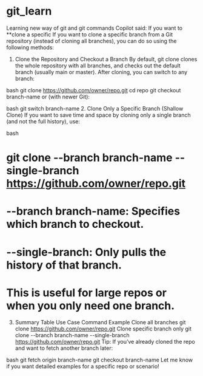# git_learn
Learning new way of git and git commands 
Copilot said: If you want to **clone a specific
If you want to clone a specific branch from a Git repository (instead of cloning all branches), you can do so using the following methods:

1. Clone the Repository and Checkout a Branch
By default, git clone clones the whole repository with all branches, and checks out the default branch (usually main or master).
After cloning, you can switch to any branch:

bash
git clone https://github.com/owner/repo.git
cd repo
git checkout branch-name
or (with newer Git):

bash
git switch branch-name
2. Clone Only a Specific Branch (Shallow Clone)
If you want to save time and space by cloning only a single branch (and not the full history), use:

bash
# git clone --branch branch-name --single-branch https://github.com/owner/repo.git
# --branch branch-name: Specifies which branch to checkout.
# --single-branch: Only pulls the history of that branch.
# This is useful for large repos or when you only need one branch.

3. Summary Table
Use Case	Command Example
Clone all branches	git clone https://github.com/owner/repo.git
Clone specific branch only	git clone --branch branch-name --single-branch https://github.com/owner/repo.git
Tip:
If you’ve already cloned the repo and want to fetch another branch later:

bash
git fetch origin branch-name
git checkout branch-name
Let me know if you want detailed examples for a specific repo or scenario!
